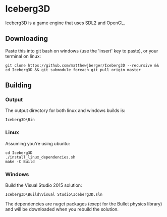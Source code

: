 # Iceberg3D
Iceberg3D is a game engine that uses SDL2 and OpenGL.

## Downloading
Paste this into git bash on windows (use the 'insert' key to paste), or your terminal on linux:

    git clone https://github.com/matthewjberger/Iceberg3D --recursive && cd Iceberg3D && git submodule foreach git pull origin master

## Building
### Output
The output directory for both linux and windows builds is:

    Iceberg3D\Bin

### Linux

Assuming you're using ubuntu:

    cd Iceberg3D
    ./install_linux_dependencies.sh
    make -C Build

### Windows
Build the Visual Studio 2015 solution:

    Iceberg3D\Build\Visual Studio\Iceberg3D.sln

The dependencies are nuget packages (exept for the Bullet physics library) and will be downloaded when you rebuild the solution. 


